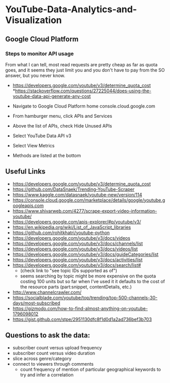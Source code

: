 # YouTube-Data-Analytics-and-Visualization

## Google Cloud Platform 

### Steps to monitor API usage 

From what I can tell, most read requests are pretty cheap as far as quota goes, and it seems they just limit you and you don't have to pay from the SO answer, but you never know.  

* https://developers.google.com/youtube/v3/determine_quota_cost
*https://stackoverflow.com/questions/27225044/does-using-the-youtube-data-api-generate-any-cost

* Navigate to Google Cloud Platform home console.cloud.google.com
* From hamburger menu, click APIs and Services
* Above the list of APIs, check Hide Unused APIs 
* Select YouTube Data API v3
* Select View Metrics
* Methods are listed at the bottom

## Useful Links

* https://developers.google.com/youtube/v3/determine_quota_cost
* https://github.com/DataSnaek/Trending-YouTube-Scraper
* https://www.kaggle.com/datasnaek/youtube-new/version/114
* https://console.cloud.google.com/marketplace/details/google/youtube.googleapis.com
* https://www.shivarweb.com/4277/scrape-export-video-information-youtube/
* https://developers.google.com/apis-explorer/#p/youtube/v3/
* https://en.wikipedia.org/wiki/List_of_JavaScript_libraries
* https://github.com/rohitkhatri/youtube-python
* https://developers.google.com/youtube/v3/docs/videos
* https://developers.google.com/youtube/v3/docs/channels/list
* https://developers.google.com/youtube/v3/docs/videos/list
* https://developers.google.com/youtube/v3/docs/guideCategories/list
* https://developers.google.com/youtube/v3/docs/activities/list
* https://developers.google.com/youtube/v3/docs/search/list# 
    * (check link to "see topic IDs supported as of")
    * seems searching by topic might be more expensive on the quota costing 100 units but so far when I've used it it defaults to the cost of the resource parts (part:snippet, contentDetails, etc.)
* http://www.channelcrawler.com/
* https://socialblade.com/youtube/top/trending/top-500-channels-30-days/most-subscribed
* https://gizmodo.com/how-to-find-almost-anything-on-youtube-1796098012
* https://gist.github.com/stpe/2951130dfc8f1d0d1a2ad736bef3b703

## Questions to ask the data:

* subscriber count versus upload frequency
* subscriber count versus video duration
* slice across genre/category
* connect to viewers through comments 
    * count frequency of mention of particular geographical keywords to try and infer a correlation